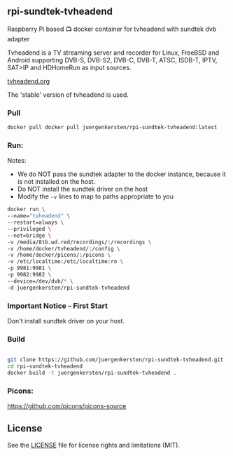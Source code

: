 ## rpi-sundtek-tvheadend
Raspberry Pi based :tv: docker container for tvheadend with sundtek dvb adapter

Tvheadend is a TV streaming server and recorder for Linux, FreeBSD and Android supporting DVB-S, DVB-S2, DVB-C, DVB-T, ATSC, ISDB-T, IPTV, SAT>IP and HDHomeRun as input sources.  

[tvheadend.org](https://tvheadend.org/)

The 'stable' version of tvheadend is used. 

### Pull
```bash
docker pull docker pull juergenkersten/rpi-sundtek-tvheadend:latest
```

### Run:
Notes:
- We do NOT pass the sundtek adapter to the docker instance, because it is not installed on the host.
- Do NOT install the sundtek driver on the host
- Modify the `-v` lines to map to paths appropriate to you

```bash
docker run \
--name="tvheadend" \
--restart=always \
--privileged \
--net=bridge \
-v /media/8tb.wd.red/recordings/:/recordings \
-v /home/docker/tvheadend/:/config \
-v /home/docker/picons/:/picons \
-v /etc/localtime:/etc/localtime:ro \
-p 9981:9981 \
-p 9982:9982 \
--device=/dev/dvb/* \
-d juergenkersten/rpi-sundtek-tvheadend
```

### Important Notice - First Start
Don't install sundtek driver on your host.

### Build
```bash

git clone https://github.com/juergenkersten/rpi-sundtek-tvheadend.git
cd rpi-sundtek-tvheadend
docker build -t juergenkersten/rpi-sundtek-tvheadend .
```

### Picons:
https://github.com/picons/picons-source

## License
See the [LICENSE](LICENSE.md) file for license rights and limitations (MIT).
